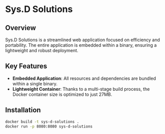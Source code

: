 # Sys.D Solutions

## Overview

Sys.D Solutions is a streamlined web application focused on efficiency and portability. The entire application is embedded within a binary, ensuring a lightweight and robust deployment.

## Key Features

- **Embedded Application**: All resources and dependencies are bundled within a single binary.
- **Lightweight Container**: Thanks to a multi-stage build process, the Docker container size is optimized to just 27MB.

## Installation

```bash
docker build -t sys-d-solutions .
docker run -p 8080:8080 sys-d-solutions
```
